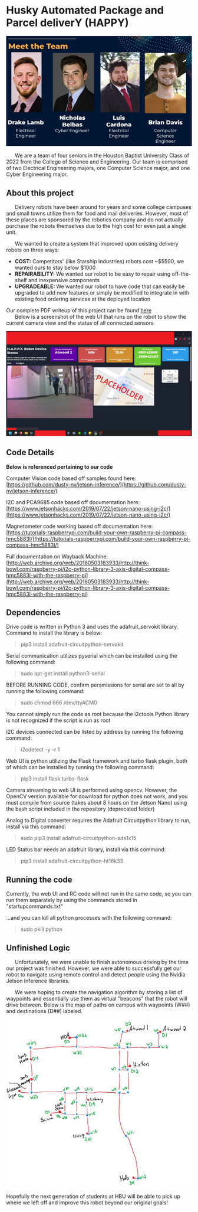 
# Husky Automated Package and Parcel deliverY (HAPPY)

 ![The Team](https://raw.githubusercontent.com/nickdrones/HBU-Senior-Design-HAPPY-Robot/main/images/teamimage.jpg)

&nbsp;&nbsp;&nbsp;&nbsp;&nbsp;&nbsp;We are a team of four seniors in the Houston Baptist University Class of 2022 from the College of Science and Engineering. Our team is comprised of two Electrical Engineering majors, one Computer Science major, and one Cyber Engineering major.

  
  

## About this project

&nbsp;&nbsp;&nbsp;&nbsp;&nbsp;&nbsp;Delivery robots have been around for years and some college campuses and small towns utilize them for food and mail deliveries. However, most of these places are sponsored by the robotics company and do not actually purchase the robots themselves due to the high cost for even just a single unit.

&nbsp;&nbsp;&nbsp;&nbsp;&nbsp;&nbsp;We wanted to create a system that improved upon existing delivery robots on three ways:

 - <b>COST:</b> Competitors' (like Starship Industries) robots cost ~$5500, we wanted ours to stay below $1000
 - <b>REPAIRABILITY: </b>We wanted our robot to be easy to repair using off-the-shelf and inexpensive components
 - <b>UPGRADEABLE: </b>We wanted our robot to have code that can easily be upgraded to add new features or simply be modified to integrate in with existing food ordering services at the deployed location

  Our complete PDF writeup of this project can be found  [here](https://github.com/nickdrones/HBU-Senior-Design-HAPPY-Robot/raw/main/Complete%20Design%20Report.pdf)
<br>
&nbsp;&nbsp;&nbsp;&nbsp;&nbsp;&nbsp;Below is a screenshot of the web UI that runs on the robot to show the current camera view and the status of all connected sensors

![Web UI](https://raw.githubusercontent.com/nickdrones/HBU-Senior-Design-HAPPY-Robot/main/images/webui.png)
  

## Code Details

<b>Below is referenced pertaining to our code</b>

Computer Vision code based off samples found here: [https://github.com/dusty-nv/jetson-inference/](https://github.com/dusty-nv/jetson-inference/)

  

I2C and PCA9685 code based off documentation here: [https://www.jetsonhacks.com/2019/07/22/jetson-nano-using-i2c/](https://www.jetsonhacks.com/2019/07/22/jetson-nano-using-i2c/)

  

Magnetometer code working based off documentation here: [https://tutorials-raspberrypi.com/build-your-own-raspberry-pi-compass-hmc5883l/](https://tutorials-raspberrypi.com/build-your-own-raspberry-pi-compass-hmc5883l/)

  

Full documentation on Wayback Machine: [http://web.archive.org/web/20160503183933/http://think-bowl.com/raspberry-pi/i2c-python-library-3-axis-digital-compass-hmc5883l-with-the-raspberry-pi](http://web.archive.org/web/20160503183933/http://think-bowl.com/raspberry-pi/i2c-python-library-3-axis-digital-compass-hmc5883l-with-the-raspberry-pi)

  
## Dependencies
Drive code is written in Python 3 and uses the adafruit_servokit library. Command to install the library is below:

> pip3 install adafruit-circuitpython-servokit

  

Serial communication utilizes pyserial which can be installed using the following command:

> sudo apt-get install python3-serial

  

BEFORE RUNNING CODE, confirm persmissions for serial are set to all by running the following command:

> sudo chmod 666 /dev/ttyACM0

  

You cannot simply run the code as root because the i2ctools Python library is not recognized if the script is run as root

  
  

I2C devices connected can be listed by address by running the following command:

> i2cdetect -y -r 1

  

Web UI is python utilizing the Flask framework and turbo flask plugin, both of which can be installed by running the following command:

> pip3 install flask turbo-flask

  

Camera streaming to web UI is performed using opencv. However, the OpenCV version available for download for python does not work, and you must compile from source (takes about 8 hours on the Jetson Nano) using the bash script included in the repository (deprecated folder)

  

Analog to Digital converter requires the Adafruit Circuitpython library to run, install via this command:

> sudo pip3 install adafruit-circuitpython-ads1x15

  

LED Status bar needs an adafruit library, install via this command:

> pip3 install adafruit-circuitpython-ht16k33

  
## Running the code
Currently, the web UI and RC code will not run in the same code, so you can run them separately by using the  commands stored in "startupcommands.txt"

...and you can kill all python processes with the following command:
> sudo pkill python

  
## Unfinished Logic
&nbsp;&nbsp;&nbsp;&nbsp;&nbsp;&nbsp;Unfortunately, we were unable to finish autonomous driving by the time our project was finished. However, we were able to successfully get our robot to navigate using remote control and detect people using the Nvidia Jetson Inference libraries.

&nbsp;&nbsp;&nbsp;&nbsp;&nbsp;&nbsp;We were hoping to create the navigation algorithm by storing a list of waypoints and essentially use them as virtual "beacons" that the robot will drive between. Below is the map of paths on campus with waypoints (W##) and destinations (D##) labeled.

![The Map](https://raw.githubusercontent.com/nickdrones/HBU-Senior-Design-HAPPY-Robot/main/images/waypointsmap.jpg)

 Hopefully the next generation of students at HBU will be able to pick up where we left off and improve this robot beyond our original goals!
